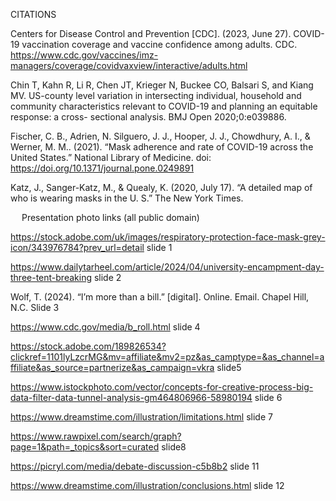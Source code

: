 CITATIONS 
 
Centers for Disease Control and Prevention [CDC]. (2023, June 27). COVID-19 vaccination coverage and vaccine confidence among adults. CDC. https://www.cdc.gov/vaccines/imz-managers/coverage/covidvaxview/interactive/adults.html

Chin T, Kahn R, Li R, Chen JT, Krieger N, Buckee CO, Balsari S, and Kiang MV. US-county level variation in intersecting individual, household and community characteristics relevant to COVID-19 and planning an equitable response: a cross- sectional analysis. BMJ Open 2020;0:e039886. 

Fischer, C. B., Adrien, N. Silguero, J. J., Hooper, J. J., Chowdhury, A. I., & Werner, M. M.. (2021). “Mask adherence and rate of COVID-19 across the United States.” National Library of Medicine. doi: https://doi.org/10.1371/journal.pone.0249891

Katz, J., Sanger-Katz, M., & Quealy, K. (2020, July 17). “A detailed map of who is wearing masks in the U. S.” The New York Times.


 
Presentation photo links (all public domain) 



https://stock.adobe.com/uk/images/respiratory-protection-face-mask-grey-icon/343976784?prev_url=detail
slide 1

https://www.dailytarheel.com/article/2024/04/university-encampment-day-three-tent-breaking
slide 2

Wolf, T. (2024). “I’m more than a bill.” [digital]. Online. Email. Chapel Hill, N.C.
Slide 3

https://www.cdc.gov/media/b_roll.html
slide 4

https://stock.adobe.com/189826534?clickref=1101lyLzcrMG&mv=affiliate&mv2=pz&as_camptype=&as_channel=affiliate&as_source=partnerize&as_campaign=vkra
slide5

https://www.istockphoto.com/vector/concepts-for-creative-process-big-data-filter-data-tunnel-analysis-gm464806966-58980194
slide 6

https://www.dreamstime.com/illustration/limitations.html
slide 7

https://www.rawpixel.com/search/graph?page=1&path=_topics&sort=curated
slide8

https://picryl.com/media/debate-discussion-c5b8b2
slide 11

https://www.dreamstime.com/illustration/conclusions.html
slide 12
